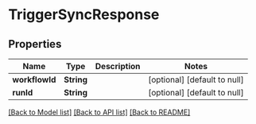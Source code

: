 # TriggerSyncResponse
## Properties

| Name | Type | Description | Notes |
|------------ | ------------- | ------------- | -------------|
| **workflowId** | **String** |  | [optional] [default to null] |
| **runId** | **String** |  | [optional] [default to null] |

[[Back to Model list]](../README.md#documentation-for-models) [[Back to API list]](../README.md#documentation-for-api-endpoints) [[Back to README]](../README.md)

